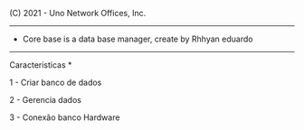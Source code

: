 
(C) 2021 - Uno Network Offices, Inc.

-----------------------------------------------------

* Core base is a data base manager, create by Rhhyan eduardo

-----------------------------------------------------

Caracteristicas *

1 - Criar banco de dados

2 - Gerencia dados

3 - Conexão banco Hardware

